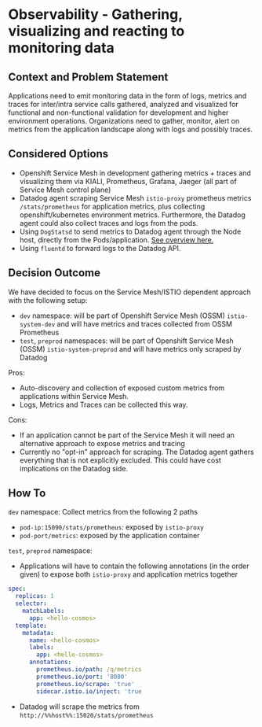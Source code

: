 # Observability - Gathering, visualizing and reacting to monitoring data

## Context and Problem Statement

Applications need to emit monitoring data in the form of logs, metrics and traces for inter/intra service calls gathered, analyzed and visualized for functional and non-functional validation for development and higher environment operations.
Organizations need to gather, monitor, alert on metrics from the application landscape along with logs and possibly traces.


## Considered Options

* Openshift Service Mesh in development gathering metrics + traces and visualizing them via KIALI, Prometheus, Grafana, Jaeger (all part of Service Mesh control plane)
* Datadog agent scraping Service Mesh `istio-proxy` prometheus metrics `/stats/prometheus` for application metrics, plus collecting openshift/kubernetes environment metrics. Furthermore, the Datadog agent could also collect traces and logs from the pods.
* Using `DogStatsd` to send metrics to Datadog agent through the Node host, directly from the Pods/application. [See overview here.](https://docs.datadoghq.com/developers/dogstatsd/?tabs=hostagent)
* Using `fluentd` to forward logs to the Datadog API.

## Decision Outcome

We have decided to focus on the Service Mesh/ISTIO dependent approach with the following setup:
* `dev` namespace: will be part of Openshift Service Mesh (OSSM) `istio-system-dev` and will have metrics and traces collected from OSSM Prometheus
* `test`, `preprod` namespaces: will be part of Openshift Service Mesh (OSSM) `istio-system-preprod` and will have metrics only scraped by Datadog

Pros:
* Auto-discovery and collection of exposed custom metrics from applications within Service Mesh.
* Logs, Metrics and Traces can be collected this way.

Cons:
* If an application cannot be part of the Service Mesh it will need an alternative approach to expose metrics and tracing
* Currently no "opt-in" approach for scraping. The Datadog agent gathers everything that is not explicitly excluded. This could have cost implications on the Datadog side.

## How To
 `dev` namespace: Collect metrics from the following 2 paths
  * `pod-ip:15090/stats/prometheus`: exposed by `istio-proxy`
  * `pod-port/metrics`: exposed by the application container

`test`, `preprod` namespace:   
* Applications will have to contain the following annotations (in the order given) to expose both `istio-proxy` and application metrics together
```yaml
spec:
  replicas: 1
  selector:
    matchLabels:
      app: <hello-cosmos>
  template:
    metadata:
      name: <hello-cosmos>
      labels:
        app: <hello-cosmos>
      annotations:
        prometheus.io/path: /q/metrics
        prometheus.io/port: '8080'
        prometheus.io/scrape: 'true'
        sidecar.istio.io/inject: 'true
```        
* Datadog will scrape the metrics from `http://%%host%%:15020/stats/prometheus`

